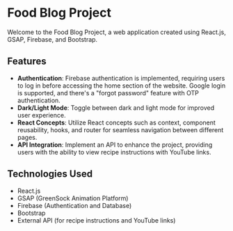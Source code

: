 # Food Blog Project

Welcome to the Food Blog Project, a web application created using React.js, GSAP, Firebase, and Bootstrap.

## Features

- **Authentication**: Firebase authentication is implemented, requiring users to log in before accessing the home section of the website. Google login is supported, and there's a "forgot password" feature with OTP authentication.
- **Dark/Light Mode**: Toggle between dark and light mode for improved user experience.
- **React Concepts**: Utilize React concepts such as context, component reusability, hooks, and router for seamless navigation between different pages.
- **API Integration**: Implement an API to enhance the project, providing users with the ability to view recipe instructions with YouTube links.

## Technologies Used

- React.js
- GSAP (GreenSock Animation Platform)
- Firebase (Authentication and Database)
- Bootstrap
- External API (for recipe instructions and YouTube links)

